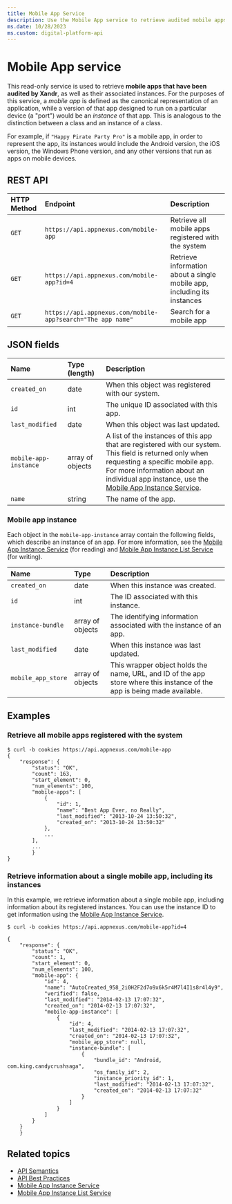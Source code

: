 ```yaml
---
title: Mobile App Service
description: Use the Mobile App service to retrieve audited mobile apps and their associated instances, with mobile apps being the canonical representation.
ms.date: 10/28/2023
ms.custom: digital-platform-api
---
```


# Mobile App service

This read-only service is used to retrieve **mobile apps that have been audited by Xandr**, as well as their associated instances. For the purposes of this service, a *mobile app* is defined as the canonical representation of an application, while a version of that app designed to run on a particular device (a "port") would be an *instance* of that app. This is analogous to the distinction between a class and an instance of a class.

For example, if `"Happy Pirate Party Pro"` is a mobile app, in order to represent the app, its instances would include the Android version, the iOS version, the Windows Phone version, and any other versions that run as apps on mobile devices.

## REST API

| HTTP Method | Endpoint | Description |
|:---|:---|:---|
| `GET` | `https://api.appnexus.com/mobile-app` | Retrieve all mobile apps registered with the system |
| `GET` | `https://api.appnexus.com/mobile-app?id=4` | Retrieve information about a single mobile app, including its instances |
| `GET` | `https://api.appnexus.com/mobile-app?search="The app name"` | Search for a mobile app |

## JSON fields

| Name | Type (length) | Description |
|:---|:---|:---|
| `created_on` | date | When this object was registered with our system. |
| `id` | int | The unique ID associated with this app. |
| `last_modified` | date | When this object was last updated. |
| `mobile-app-instance` | array of objects | A list of the instances of this app that are registered with our system. This field is returned only when requesting a specific mobile app.<br>For more information about an individual app instance, use the [Mobile App Instance Service](./mobile-app-instance-service.md). |
| `name` | string | The name of the app. |

### Mobile app instance

Each object in the `mobile-app-instance` array contain the following fields, which describe an instance of an app. For more information, see the [Mobile App Instance Service](./mobile-app-instance-service.md) (for reading) and [Mobile App Instance List Service](./mobile-app-instance-list-service.md) (for writing).

| Name | Type | Description |
|:---|:---|:---|
| `created_on` | date | When this instance was created. |
| `id` | int | The ID associated with this instance. |
| `instance-bundle` | array of objects | The identifying information associated with the instance of an app. |
| `last_modified` | date | When this instance was last updated. |
| `mobile_app_store` | array of objects | This wrapper object holds the name, URL, and ID of the app store where this instance of the app is being made available. |

## Examples

### Retrieve all mobile apps registered with the system

```
$ curl -b cookies https://api.appnexus.com/mobile-app
{
    "response": {
        "status": "OK",
        "count": 163,
        "start_element": 0,
        "num_elements": 100,
        "mobile-apps": [
            {
                "id": 1,
                "name": "Best App Ever, no Really",
                "last_modified": "2013-10-24 13:50:32",
                "created_on": "2013-10-24 13:50:32"
            },
            ...
        ],
        ...
        }
}
```

### Retrieve information about a single mobile app, including its instances

In this example, we retrieve information about a single mobile app, including information about its registered instances. You can use the instance ID to get information using the [Mobile App Instance Service](./mobile-app-instance-service.md).

```
$ curl -b cookies https://api.appnexus.com/mobile-app?id=4
 
{
    "response": {
        "status": "OK",
        "count": 1,
        "start_element": 0,
        "num_elements": 100,
        "mobile-app": {
            "id": 4,
            "name": "AutoCreated_958_2i0H2F2d7o9x6k5r4M7l4I1s8r4l4y9",
            "verified": false,
            "last_modified": "2014-02-13 17:07:32",
            "created_on": "2014-02-13 17:07:32",
            "mobile-app-instance": [
                {
                    "id": 4,
                    "last_modified": "2014-02-13 17:07:32",
                    "created_on": "2014-02-13 17:07:32",
                    "mobile_app_store": null,
                    "instance-bundle": [
                        {
                            "bundle_id": "Android, com.king.candycrushsaga",
                            "os_family_id": 2,
                            "instance_priority_id": 1,
                            "last_modified": "2014-02-13 17:07:32",
                            "created_on": "2014-02-13 17:07:32"
                        }
                    ]
                }
            ]
        }
    }
    }
```

## Related topics

- [API Semantics](./api-semantics.md)
- [API Best Practices](./api-best-practices.md)
- [Mobile App Instance Service](./mobile-app-instance-service.md)
- [Mobile App Instance List Service](./mobile-app-instance-list-service.md)
